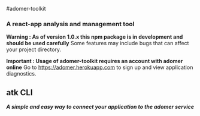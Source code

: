 #adomer-toolkit
### A react-app analysis and management tool
__Warning : As of version 1.0.x this npm package is in development and should be used carefully__
Some features may include bugs that can affect your project directory.

__Important : Usage of adomer-toolkit requires an account with adomer online__
Go to https://adomer.herokuapp.com to sign up and view application diagnostics.

## atk CLI
**_A simple and easy way to connect your application to the adomer service_**